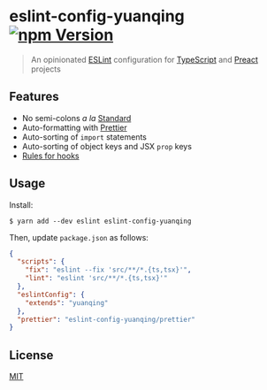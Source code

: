 # eslint-config-yuanqing [![npm Version](https://img.shields.io/npm/v/eslint-config-yuanqing?cacheSeconds=1800)](https://www.npmjs.com/package/eslint-config-yuanqing)

> An opinionated [ESLint](https://eslint.org/) configuration for [TypeScript](https://typescriptlang.org/) and [Preact](https://preactjs.com/) projects

## Features

- No semi-colons *a la* [Standard](https://standardjs.com/)
- Auto-formatting with [Prettier](https://prettier.io/)
- Auto-sorting of `import` statements
- Auto-sorting of object keys and JSX `prop` keys
- [Rules for hooks](https://www.npmjs.com/package/eslint-plugin-react-hooks)

## Usage

Install:

```
$ yarn add --dev eslint eslint-config-yuanqing
```

Then, update `package.json` as follows:

```json
{
  "scripts": {
    "fix": "eslint --fix 'src/**/*.{ts,tsx}'",
    "lint": "eslint 'src/**/*.{ts,tsx}'"
  },
  "eslintConfig": {
    "extends": "yuanqing"
  },
  "prettier": "eslint-config-yuanqing/prettier"
}
```

## License

[MIT](LICENSE.md)
